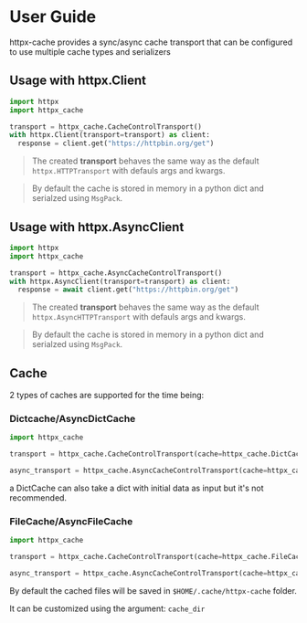 # User Guide

httpx-cache provides a sync/async cache transport that can be configured to use multiple cache types and serializers

## Usage with httpx.Client

```py
import httpx
import httpx_cache

transport = httpx_cache.CacheControlTransport()
with httpx.Client(transport=transport) as client:
  response = client.get("https://httpbin.org/get")
```

> The created **transport** behaves the same way as the default `httpx.HTTPTransport` with defauls args and kwargs.

> By default the cache is stored in memory in a python dict and serialzed using `MsgPack`.

## Usage with httpx.AsyncClient

```py
import httpx
import httpx_cache

transport = httpx_cache.AsyncCacheControlTransport()
with httpx.AsyncClient(transport=transport) as client:
  response = await client.get("https://httpbin.org/get")
```

> The created **transport** behaves the same way as the default `httpx.AsyncHTTPTransport` with defauls args and kwargs.

> By default the cache is stored in memory in a python dict and serialzed using `MsgPack`.

## Cache

2 types of caches are supported for the time being:

### Dictcache/AsyncDictCache

```py
import httpx_cache

transport = httpx_cache.CacheControlTransport(cache=httpx_cache.DictCache())

async_transport = httpx_cache.AsyncCacheControlTransport(cache=httpx_cache.AsyncDictCache())
```

a DictCache can also take a dict with initial data as input but it's not recommended.

### FileCache/AsyncFileCache

```py
import httpx_cache

transport = httpx_cache.CacheControlTransport(cache=httpx_cache.FileCache())

async_transport = httpx_cache.AsyncCacheControlTransport(cache=httpx_cache.AsyncFileCache())
```

By default the cached files will be saved in `$HOME/.cache/httpx-cache` folder.

It can be customized using the argument: `cache_dir`
